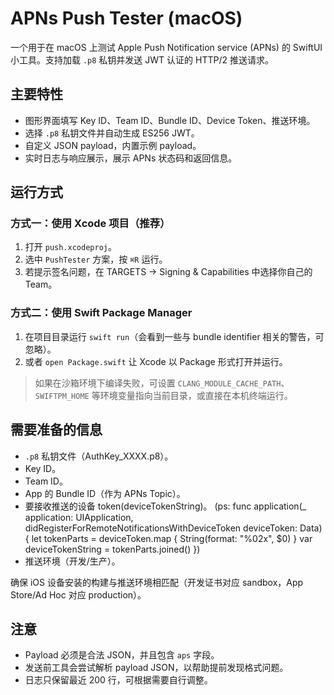# APNs Push Tester (macOS)

一个用于在 macOS 上测试 Apple Push Notification service (APNs) 的 SwiftUI 小工具。支持加载 `.p8` 私钥并发送 JWT 认证的 HTTP/2 推送请求。

## 主要特性
- 图形界面填写 Key ID、Team ID、Bundle ID、Device Token、推送环境。
- 选择 `.p8` 私钥文件并自动生成 ES256 JWT。
- 自定义 JSON payload，内置示例 payload。
- 实时日志与响应展示，展示 APNs 状态码和返回信息。

## 运行方式
### 方式一：使用 Xcode 项目（推荐）
1. 打开 `push.xcodeproj`。
2. 选中 `PushTester` 方案，按 `⌘R` 运行。
3. 若提示签名问题，在 TARGETS → Signing & Capabilities 中选择你自己的 Team。

### 方式二：使用 Swift Package Manager
1. 在项目目录运行 `swift run`（会看到一些与 bundle identifier 相关的警告，可忽略）。
2. 或者 `open Package.swift` 让 Xcode 以 Package 形式打开并运行。

> 如果在沙箱环境下编译失败，可设置 `CLANG_MODULE_CACHE_PATH`、`SWIFTPM_HOME` 等环境变量指向当前目录，或直接在本机终端运行。

## 需要准备的信息
- `.p8` 私钥文件（AuthKey_XXXX.p8）。
- Key ID。
- Team ID。
- App 的 Bundle ID（作为 APNs Topic）。
- 要接收推送的设备 token(deviceTokenString)。 (ps: func application(_ application: UIApplication, didRegisterForRemoteNotificationsWithDeviceToken deviceToken: Data) {
                                                   let tokenParts = deviceToken.map { String(format: "%02x", $0) }
                                                   var deviceTokenString = tokenParts.joined() })
- 推送环境（开发/生产）。

确保 iOS 设备安装的构建与推送环境相匹配（开发证书对应 sandbox，App Store/Ad Hoc 对应 production）。

## 注意
- Payload 必须是合法 JSON，并且包含 `aps` 字段。
- 发送前工具会尝试解析 payload JSON，以帮助提前发现格式问题。
- 日志只保留最近 200 行，可根据需要自行调整。
